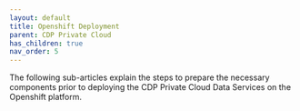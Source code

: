 ```yaml
---
layout: default
title: Openshift Deployment
parent: CDP Private Cloud
has_children: true
nav_order: 5
---
```


The following sub-articles explain the steps to prepare the necessary components prior to deploying the CDP Private Cloud Data Services on the Openshift platform.


